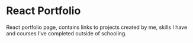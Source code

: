 # React Portfolio
React portfolio page, contains links to projects created by me, skills I have and courses I've completed outside of schooling.
